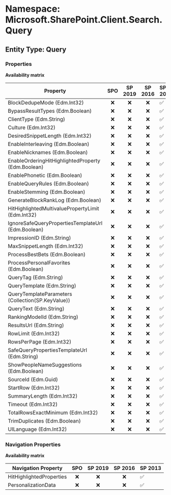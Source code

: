 # Namespace: Microsoft.SharePoint.Client.Search.Query

## Entity Type: Query

### Properties

**Availability matrix**

Property | SPO | SP 2019 | SP 2016 | SP 2013
----------|:---:|:-------:|:-------:|:-------
BlockDedupeMode (Edm.Int32) | ❌ | ❌ | ❌ | ✅
BypassResultTypes (Edm.Boolean) | ❌ | ❌ | ❌ | ✅
ClientType (Edm.String) | ❌ | ❌ | ❌ | ✅
Culture (Edm.Int32) | ❌ | ❌ | ❌ | ✅
DesiredSnippetLength (Edm.Int32) | ❌ | ❌ | ❌ | ✅
EnableInterleaving (Edm.Boolean) | ❌ | ❌ | ❌ | ✅
EnableNicknames (Edm.Boolean) | ❌ | ❌ | ❌ | ✅
EnableOrderingHitHighlightedProperty (Edm.Boolean) | ❌ | ❌ | ❌ | ✅
EnablePhonetic (Edm.Boolean) | ❌ | ❌ | ❌ | ✅
EnableQueryRules (Edm.Boolean) | ❌ | ❌ | ❌ | ✅
EnableStemming (Edm.Boolean) | ❌ | ❌ | ❌ | ✅
GenerateBlockRankLog (Edm.Boolean) | ❌ | ❌ | ❌ | ✅
HitHighlightedMultivaluePropertyLimit (Edm.Int32) | ❌ | ❌ | ❌ | ✅
IgnoreSafeQueryPropertiesTemplateUrl (Edm.Boolean) | ❌ | ❌ | ❌ | ✅
ImpressionID (Edm.String) | ❌ | ❌ | ❌ | ✅
MaxSnippetLength (Edm.Int32) | ❌ | ❌ | ❌ | ✅
ProcessBestBets (Edm.Boolean) | ❌ | ❌ | ❌ | ✅
ProcessPersonalFavorites (Edm.Boolean) | ❌ | ❌ | ❌ | ✅
QueryTag (Edm.String) | ❌ | ❌ | ❌ | ✅
QueryTemplate (Edm.String) | ❌ | ❌ | ❌ | ✅
QueryTemplateParameters (Collection(SP.KeyValue)) | ❌ | ❌ | ❌ | ✅
QueryText (Edm.String) | ❌ | ❌ | ❌ | ✅
RankingModelId (Edm.String) | ❌ | ❌ | ❌ | ✅
ResultsUrl (Edm.String) | ❌ | ❌ | ❌ | ✅
RowLimit (Edm.Int32) | ❌ | ❌ | ❌ | ✅
RowsPerPage (Edm.Int32) | ❌ | ❌ | ❌ | ✅
SafeQueryPropertiesTemplateUrl (Edm.String) | ❌ | ❌ | ❌ | ✅
ShowPeopleNameSuggestions (Edm.Boolean) | ❌ | ❌ | ❌ | ✅
SourceId (Edm.Guid) | ❌ | ❌ | ❌ | ✅
StartRow (Edm.Int32) | ❌ | ❌ | ❌ | ✅
SummaryLength (Edm.Int32) | ❌ | ❌ | ❌ | ✅
Timeout (Edm.Int32) | ❌ | ❌ | ❌ | ✅
TotalRowsExactMinimum (Edm.Int32) | ❌ | ❌ | ❌ | ✅
TrimDuplicates (Edm.Boolean) | ❌ | ❌ | ❌ | ✅
UILanguage (Edm.Int32) | ❌ | ❌ | ❌ | ✅

### Navigation Properties

**Availability matrix**

Navigation Property | SPO | SP 2019 | SP 2016 | SP 2013
----------|:---:|:-------:|:-------:|:-------
HitHighlightedProperties | ❌ | ❌ | ❌ | ✅
PersonalizationData | ❌ | ❌ | ❌ | ✅
